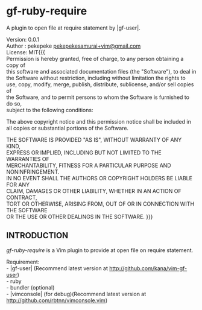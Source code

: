 gf-ruby-require
=================

A plugin to open file at require statement by |gf-user|.

Version: 0.0.1  
Author : pekepeke <pekepekesamurai+vim@gmail.com>  
License: MIT{{{  
Permission is hereby granted, free of charge, to any person obtaining a copy of  
this software and associated documentation files (the "Software"), to deal in  
the Software without restriction, including without limitation the rights to  
use, copy, modify, merge, publish, distribute, sublicense, and/or sell copies of  
the Software, and to permit persons to whom the Software is furnished to do so,  
subject to the following conditions:  

The above copyright notice and this permission notice shall be included in  
all copies or substantial portions of the Software.  

THE SOFTWARE IS PROVIDED "AS IS", WITHOUT WARRANTY OF ANY KIND,  
EXPRESS OR IMPLIED, INCLUDING BUT NOT LIMITED TO THE WARRANTIES OF  
MERCHANTABILITY, FITNESS FOR A PARTICULAR PURPOSE AND NONINFRINGEMENT.  
IN NO EVENT SHALL THE AUTHORS OR COPYRIGHT HOLDERS BE LIABLE FOR ANY  
CLAIM, DAMAGES OR OTHER LIABILITY, WHETHER IN AN ACTION OF CONTRACT,  
TORT OR OTHERWISE, ARISING FROM, OUT OF OR IN CONNECTION WITH THE SOFTWARE  
OR THE USE OR OTHER DEALINGS IN THE SOFTWARE.
}}}

## INTRODUCTION

*gf-ruby-require* is a Vim plugin to provide at open file on require statement.

Requirement:  
	- |gf-user| (Recommend latest version at http://github.com/kana/vim-gf-user)  
	- ruby  
	- bundler (optional)  
	- |vimconsole| (for debug)(Recommend latest version at http://github.com/rbtnn/vimconsole.vim)  



